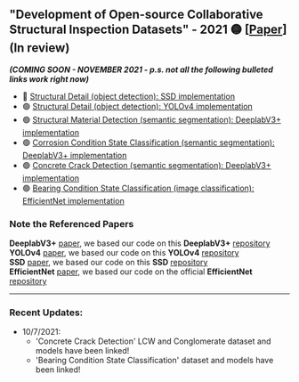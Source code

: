 ##  "Development of Open-source Collaborative Structural Inspection Datasets" - 2021 :yellow_circle: \[[Paper](access/not_ready.png)\] (In review)
***(COMING SOON - NOVEMBER 2021 - p.s. not all the following bulleted links work right now)***
- :red_circle: [Structural Detail (object detection): SSD implementation](../access/not_ready.png)
- :green_circle: [Structural Detail (object detection): YOLOv4 implementation](https://github.com/beric7/YOLOv4_infrastructure)
- :green_circle: [Structural Material Detection (semantic segmentation): DeeplabV3+ implementation](https://github.com/beric7/material_segmentation)
- :green_circle: [Corrosion Condition State Classification (semantic segmentation): DeeplabV3+ implementation](https://github.com/beric7/corrosion_cs_classification)
- :green_circle: [Concrete Crack Detection (semantic segmentation): DeeplabV3+ implementation](https://github.com/beric7/concrete_crack_detection)
- :green_circle: [Bearing Condition State Classification (image classification): EfficientNet implementation](https://github.com/beric7/bearing_condition_state_classifier)

### Note the Referenced Papers
**DeeplabV3+** [paper](https://arxiv.org/abs/1802.02611), we based our code on this **DeeplabV3+** [repository](https://github.com/VainF/DeepLabV3Plus-Pytorch)\
**YOLOv4** [paper](https://arxiv.org/abs/2004.10934), we based our code on this **YOLOv4** [repository](https://github.com/AlexeyAB/darknet)\
**SSD** [paper](https://arxiv.org/abs/1512.02325), we based our code on this **SSD** [repository](https://github.com/MicrocontrollersAndMore/TensorFlow_Tut_3_Object_Detection_Walk-through)\
**EfficientNet** [paper](https://arxiv.org/abs/1905.11946), we based our code on the official **EfficientNet** [repository](https://github.com/lukemelas/EfficientNet-PyTorch)

-----

### Recent Updates:
 - 10/7/2021: 
   - 'Concrete Crack Detection' LCW and Conglomerate dataset and models have been linked!
   - 'Bearing Condition State Classification' dataset and models have been linked!
